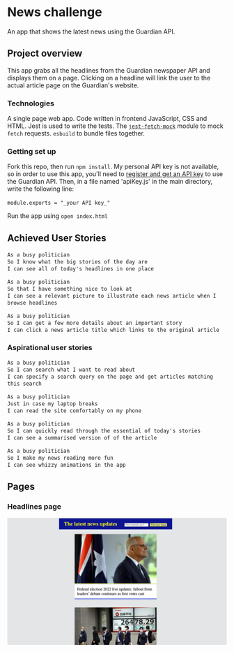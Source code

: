 # News challenge

An app that shows the latest news using the Guardian API.

## Project overview

This app grabs all the headlines from the Guardian newspaper API and displays them on a
page. Clicking on a headline will link the user to the actual article page on the Guardian's website.

### Technologies

A single page web app. Code written in frontend JavaScript, CSS and HTML. Jest is used to write the tests. The [`jest-fetch-mock`](https://www.npmjs.com/package/jest-fetch-mock) module to mock `fetch` requests. `esbuild` to bundle files together.

### Getting set up

Fork this repo, then run `npm install`. My personal API key is not available, so in order to use this app, you'll need to [register and get an API
key](https://open-platform.theguardian.com/access/) to use the Guardian API. Then, in a file named 'apiKey.js'
in the main directory, write the following line:

`module.exports = "_your API key_"`

Run the app using `open index.html`


## Achieved User Stories

```
As a busy politician
So I know what the big stories of the day are
I can see all of today's headlines in one place
```

```
As a busy politician
So that I have something nice to look at
I can see a relevant picture to illustrate each news article when I browse headlines
```

```
As a busy politician
So I can get a few more details about an important story
I can click a news article title which links to the original article
```

### Aspirational user stories

```
As a busy politician
So I can search what I want to read about
I can specify a search query on the page and get articles matching this search
```

```
As a busy politician
Just in case my laptop breaks
I can read the site comfortably on my phone
```

```
As a busy politician
So I can quickly read through the essential of today's stories
I can see a summarised version of of the article 
```

```
As a busy politician
So I make my news reading more fun
I can see whizzy animations in the app
```

## Pages

### Headlines page

![Headlines page](./images/headlines-page-example.png)

